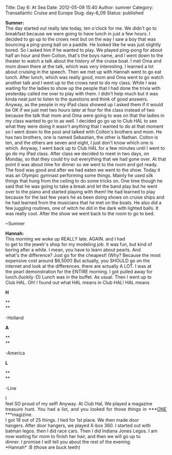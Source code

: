 Title: Day 6: At Sea
Date: 2012-05-09 15:40
Author: sumner
Category: Transatlantic Cruise and Europe
Slug: day-6_09
Status: published

**Sumner:**  
The day started out really late today, ten o'clock for me. We didn't go
to breakfast because we were going to have lunch in just a few hours. I
decided to go up to the crows nest but on the way I saw a boy that was
bouncing a ping-pong ball on a paddle. He looked like he was just
slightly bored. So I asked him if he wanted to play. We played ping-pong
for about half an hour and then Colton, that's the boys name, and I went
down to the theater to watch a talk about the history of the cruise
boat. I met Oma and mom down there at the talk, which was very
interesting. I learned a lot about cruising in the speech. Then we met
up with Hannah went to go eat lunch. After lunch, which was really good,
mom and Oma went to go watch another talk and I went up to the crows
nest to do my class. While I was waiting for the ladies to show up the
people that I had done the trivia with yesterday called me over to play
with them. I didn't help much but it was kinda neat just to listen to
the questions and think of good answers. Anyway, as the people in my
iPad class showed up I asked them if it would be OK if we just met two
hours later at four for the class instead of two because the talk that
mom and Oma were going to was on that the ladies in my class wanted to
go to as well. I decided go go up to Club HAL to see what they were
doing it wasn't anything that I wanted to do at that moment so I went
down to the pool and talked with Colton's brothers and mom. He has two
brothers, one is named Sebastian, the other is Nathan. Colton is ten,
and the others are seven and eight, I just don't know which one is
which. Anyway, I went back up to Club HAL for a few minutes until I went
to go do my iPad class. After class we decided to meet in two days, on
Monday, so that they could try out everything that we had gone over. At
that point it was about time for dinner so we went to the room and got
ready. The food was good and after we had eaten we went to the show.
Today it was an Olympic gymnast performing some things. Mainly he used
silk things that hung from the ceiling to do some tricks on. One time
though he said that he was going to take a break and let the band play
but he went over to the piano and started playing with them! He had
learned to play because for the last few years he as been doing shows on
cruise ships and he had learned from the musicians that he met on the
boats. He also did a few juggling routines, one of witch he did in the
dark with lighted balls. It was really cool. After the show we went back
to the room to go to bed.

\~Sumner

**Hannah:**  
This morning we woke up REALLY late. AGAIN. and I had  
to get to the jewelr's shop for my modeling job. It was fun, but kind
of  
boring after a while. I mean, you have to learn about pearls. And  
what's the difference? Just go for the cheapest! (Why? Because the most  
expensive cost around \$6,500!) But actually, you SHOULD go on the  
internet and look at the differences. there are actually A LOT. I was
at  
the pearl demonstration for the ENTIRE morning. I got pulled away for  
lunch.(luckily :D) Lunch was in the buffet. As usual. Then I went up to  
Club HAL. Oh! I found out what HAL means in Club HAL! HAL means  

<div align="JUSTIFY">

**H**

</div>

**  
**  

<div align="JUSTIFY">

-Holland

</div>

<div align="JUSTIFY">

**A**

</div>

**  
**  

<div align="JUSTIFY">

-America

</div>

<div align="JUSTIFY">

**L**

</div>

**  
**  

<div align="JUSTIFY">

-Line

</div>

<div align="JUSTIFY">

I  
feel SO proud of my self! Anyway. At Club Hal, We played a magazine  
treasure hunt. You had a list, and you looked for those things in
***<u>ONE </u>***magizine.  
I got 19 out of 25 things. I tied for 1st place. We then made door  
hangers. After door hangers, we played X-box 360. I started out with  
batman legos. then I did race cars. Then I did Indiana Jones Legos. I
am  
now waiting for mom to finish her hair, and then we will go up to  
dinner. I promise I will tell you about the rest of the evening.  
\*Hannah\* :B (those are buck teeth)

</div>
